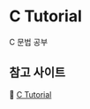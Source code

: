 # C Tutorial
C 문법 공부

## 참고 사이트
🔗 [C Tutorial](https://www.cprogramming.com/tutorial/c-tutorial.html)

